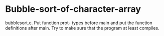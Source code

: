 # Bubble-sort-of-character-array
bubblesort.c. Put function prot- types before main and put the function definitions after main. Try to make sure that the program at least compiles.
